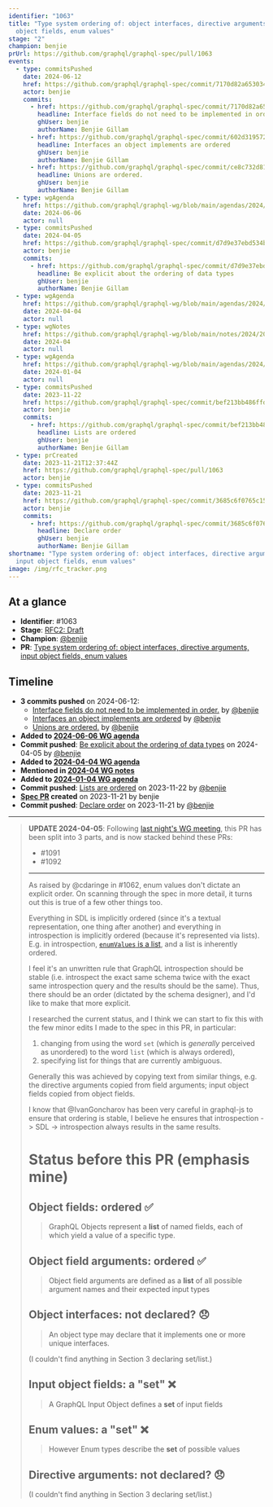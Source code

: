```yaml
---
identifier: "1063"
title: "Type system ordering of: object interfaces, directive arguments, input
  object fields, enum values"
stage: "2"
champion: benjie
prUrl: https://github.com/graphql/graphql-spec/pull/1063
events:
  - type: commitsPushed
    date: 2024-06-12
    href: https://github.com/graphql/graphql-spec/commit/7170d82a653034eb459db168f03686a6682d8470
    actor: benjie
    commits:
      - href: https://github.com/graphql/graphql-spec/commit/7170d82a653034eb459db168f03686a6682d8470
        headline: Interface fields do not need to be implemented in order.
        ghUser: benjie
        authorName: Benjie Gillam
      - href: https://github.com/graphql/graphql-spec/commit/602d3195723bc53973d96b1ac883f5ab92171efe
        headline: Interfaces an object implements are ordered
        ghUser: benjie
        authorName: Benjie Gillam
      - href: https://github.com/graphql/graphql-spec/commit/ce8c732d814f4fe609ddd7d52736d505e6067b1d
        headline: Unions are ordered.
        ghUser: benjie
        authorName: Benjie Gillam
  - type: wgAgenda
    href: https://github.com/graphql/graphql-wg/blob/main/agendas/2024/06-Jun/06-wg-primary.md
    date: 2024-06-06
    actor: null
  - type: commitsPushed
    date: 2024-04-05
    href: https://github.com/graphql/graphql-spec/commit/d7d9e37ebd534b6ae6312c8a24384bac04b29267
    actor: benjie
    commits:
      - href: https://github.com/graphql/graphql-spec/commit/d7d9e37ebd534b6ae6312c8a24384bac04b29267
        headline: Be explicit about the ordering of data types
        ghUser: benjie
        authorName: Benjie Gillam
  - type: wgAgenda
    href: https://github.com/graphql/graphql-wg/blob/main/agendas/2024/04-Apr/04-wg-primary.md
    date: 2024-04-04
    actor: null
  - type: wgNotes
    href: https://github.com/graphql/graphql-wg/blob/main/notes/2024/2024-04.md
    date: 2024-04
    actor: null
  - type: wgAgenda
    href: https://github.com/graphql/graphql-wg/blob/main/agendas/2024/01-Jan/04-wg-primary.md
    date: 2024-01-04
    actor: null
  - type: commitsPushed
    date: 2023-11-22
    href: https://github.com/graphql/graphql-spec/commit/bef213bb486ffd1c08a2421acdfc609bbba4257e
    actor: benjie
    commits:
      - href: https://github.com/graphql/graphql-spec/commit/bef213bb486ffd1c08a2421acdfc609bbba4257e
        headline: Lists are ordered
        ghUser: benjie
        authorName: Benjie Gillam
  - type: prCreated
    date: 2023-11-21T12:37:44Z
    href: https://github.com/graphql/graphql-spec/pull/1063
    actor: benjie
  - type: commitsPushed
    date: 2023-11-21
    href: https://github.com/graphql/graphql-spec/commit/3685c6f0765c15431dc26bc284b8280fdc47eda5
    actor: benjie
    commits:
      - href: https://github.com/graphql/graphql-spec/commit/3685c6f0765c15431dc26bc284b8280fdc47eda5
        headline: Declare order
        ghUser: benjie
        authorName: Benjie Gillam
shortname: "Type system ordering of: object interfaces, directive arguments,
  input object fields, enum values"
image: /img/rfc_tracker.png
---
```


## At a glance

- **Identifier**: #1063
- **Stage**: [RFC2: Draft](https://github.com/graphql/graphql-spec/blob/main/CONTRIBUTING.md#stage-2-draft)
- **Champion**: [@benjie](https://github.com/benjie)
- **PR**: [Type system ordering of: object interfaces, directive arguments, input object fields, enum values](https://github.com/graphql/graphql-spec/pull/1063)

<!-- BEGIN_CUSTOM_TEXT -->



<!-- END_CUSTOM_TEXT -->

## Timeline

- **3 commits pushed** on 2024-06-12:
  - [Interface fields do not need to be implemented in order.](https://github.com/graphql/graphql-spec/commit/7170d82a653034eb459db168f03686a6682d8470) by [@benjie](https://github.com/benjie)
  - [Interfaces an object implements are ordered](https://github.com/graphql/graphql-spec/commit/602d3195723bc53973d96b1ac883f5ab92171efe) by [@benjie](https://github.com/benjie)
  - [Unions are ordered.](https://github.com/graphql/graphql-spec/commit/ce8c732d814f4fe609ddd7d52736d505e6067b1d) by [@benjie](https://github.com/benjie)
- **Added to [2024-06-06 WG agenda](https://github.com/graphql/graphql-wg/blob/main/agendas/2024/06-Jun/06-wg-primary.md)**
- **Commit pushed**: [Be explicit about the ordering of data types](https://github.com/graphql/graphql-spec/commit/d7d9e37ebd534b6ae6312c8a24384bac04b29267) on 2024-04-05 by [@benjie](https://github.com/benjie)
- **Added to [2024-04-04 WG agenda](https://github.com/graphql/graphql-wg/blob/main/agendas/2024/04-Apr/04-wg-primary.md)**
- **Mentioned in [2024-04 WG notes](https://github.com/graphql/graphql-wg/blob/main/notes/2024/2024-04.md)**
- **Added to [2024-01-04 WG agenda](https://github.com/graphql/graphql-wg/blob/main/agendas/2024/01-Jan/04-wg-primary.md)**
- **Commit pushed**: [Lists are ordered](https://github.com/graphql/graphql-spec/commit/bef213bb486ffd1c08a2421acdfc609bbba4257e) on 2023-11-22 by [@benjie](https://github.com/benjie)
- **[Spec PR](https://github.com/graphql/graphql-spec/pull/1063) created** on 2023-11-21 by benjie
- **Commit pushed**: [Declare order](https://github.com/graphql/graphql-spec/commit/3685c6f0765c15431dc26bc284b8280fdc47eda5) on 2023-11-21 by [@benjie](https://github.com/benjie)

<!-- VERBATIM -->

---

> **UPDATE 2024-04-05**: Following [last night's WG meeting](https://github.com/graphql/graphql-wg/blob/main/notes/2024/2024-04.md#ordering-of-schema-elements-10m-benjie), this PR has been split into 3 parts, and is now stacked behind these PRs:
> 
> - #1091
> - #1092
> 
> ---
> 
> As raised by @cdaringe in #1062, enum values don't dictate an explicit order. On scanning through the spec in more detail, it turns out this is true of a few other things too.
> 
> Everything in SDL is implicitly ordered (since it's a textual representation, one thing after another) and everything in introspection is implicitly ordered (because it's represented via lists). E.g. in introspection, [`enumValues` is a list](https://spec.graphql.org/draft/#sec-The-__Type-Type.Enum), and a list is inherently ordered.
> 
> I feel it's an unwritten rule that GraphQL introspection should be stable (i.e. introspect the exact same schema twice with the exact same introspection query and the results should be the same). Thus, there should be an order (dictated by the schema designer), and I'd like to make that more explicit.
> 
> I researched the current status, and I think we can start to fix this with the few minor edits I made to the spec in this PR, in particular:
> 
> 1. changing from using the word `set` (which is _generally_ perceived as unordered) to the word `list` (which is always ordered),
> 2. specifying list for things that are currently ambiguous.
> 
> Generally this was achieved by copying text from similar things, e.g. the directive arguments copied from field arguments; input object fields copied from object fields.
> 
> I know that @IvanGoncharov has been very careful in graphql-js to ensure that ordering is stable, I believe he ensures that introspection -> SDL -> introspection always results in the same results.
> 
> # Status before this PR (emphasis mine)
> 
> ## Object fields: ordered :white_check_mark: 
> 
> > GraphQL Objects represent a **list** of named fields, each of which yield a value of a specific type.
> 
> ## Object field arguments: ordered :white_check_mark: 
> 
> > Object field arguments are defined as a **list** of all possible argument names and their expected input types
> 
> ## Object interfaces: not declared? :disappointed: 
> 
> > An object type may declare that it implements one or more unique interfaces.
> 
> (I couldn't find anything in Section 3 declaring set/list.)
> 
> ## Input object fields: a "set" :x: 
> 
> > A GraphQL Input Object defines a **set** of input fields
> 
> ## Enum values: a "set" :x: 
> 
> > However Enum types describe the **set** of possible values
> 
> ## Directive arguments: not declared? :disappointed: 
> 
> (I couldn't find anything in Section 3 declaring set/list.)
